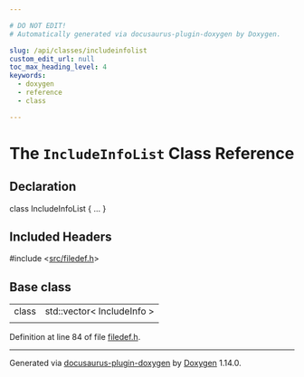 ```yaml
---

# DO NOT EDIT!
# Automatically generated via docusaurus-plugin-doxygen by Doxygen.

slug: /api/classes/includeinfolist
custom_edit_url: null
toc_max_heading_level: 4
keywords:
  - doxygen
  - reference
  - class

---
```


<div class="doxyPage">

# The `IncludeInfoList` Class Reference



## Declaration

<div class="doxyDeclaration">
class IncludeInfoList { ... }
</div>

## Included Headers

<div class="doxyIncludesList">#include &lt;<a href="/web-doxygen/docs/api/files/src/filedef-h">src/filedef.h</a>&gt;
</div>

## Base class

<table class="doxyMembersIndex">

<tr class="doxyMemberIndexItem">
<td class="doxyMemberIndexItemType" align="left" valign="top">class</td>
<td class="doxyMemberIndexItemName" align="left" valign="top">std::vector&lt; IncludeInfo &gt;</td>
</tr>
<tr class="doxyMemberIndexSeparator">
<td class="doxyMemberIndexSeparator" colspan="2"></td>
</tr>

</table>


<p>Definition at line 84 of file <a href="/web-doxygen/docs/api/files/src/filedef-h">filedef.h</a>.</p>


<hr/>

<p class="doxyGeneratedBy">Generated via <a href="https://github.com/xpack/docusaurus-plugin-doxygen">docusaurus-plugin-doxygen</a> by <a href="https://www.doxygen.nl">Doxygen</a> 1.14.0.</p>

</div>
